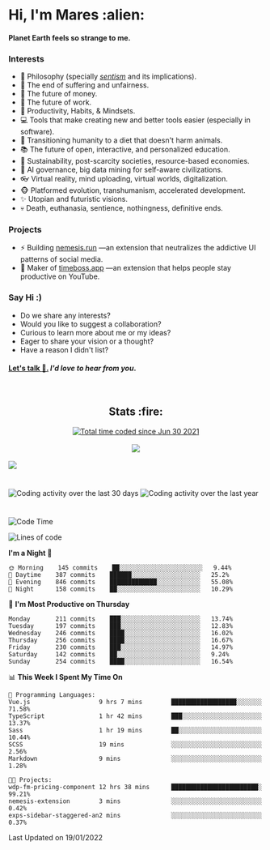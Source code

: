 <h1>Hi, I'm Mares :alien:</h1>

#### Planet Earth feels so strange to me.

### **Interests**

- 🌊 Philosophy (specially [_sentism_][sentismmedium] and its implications).
- 🎯 The end of suffering and unfairness.
- 💸 The future of money.
- 💼 The future of work.
- 🧠 Productivity, Habits, & Mindsets.
- 💻 Tools that make creating new and better tools easier (especially in software).
- 🥗 Transitioning humanity to a diet that doesn't harm animals.
- 📚 The future of open, interactive, and personalized education.
- 🌱 Sustainability, post-scarcity societies, resource-based economies.
- 🤖 AI governance, big data mining for self-aware civilizations.
- 👓 Virtual reality, mind uploading, virtual worlds, digitalization.
- 🐵 Platformed evolution, transhumanism, accelerated development.
- ✨ Utopian and futuristic visions.
- 💀 Death, euthanasia, sentience, nothingness, definitive ends.


### **Projects**

- ⚡ Building [nemesis.run](https://nemesis.run) —an extension that neutralizes the addictive UI patterns of social media.
- 💎 Maker of [timeboss.app](https://timeboss.app) —an extension that helps people stay productive on YouTube.


### **Say Hi :)**

- Do we share any interests?
- Would you like to suggest a collaboration?
- Curious to learn more about me or my ideas?
- Eager to share your vision or a thought?
- Have a reason I didn't list?

#### [Let's talk :wave:.](mailto:mareszhar@gmail.com) _I'd love to hear from you_.

[sentismmedium]: https://medium.com/@mareszhar/born-a-prisoner-a-reflection-about-life-its-struggles-and-a-plan-to-escape-d8566ce9b026

<br>

<h2 align="center">Stats :fire:</h2>

<div align="center">
  <a href="https://wakatime.com/@cfdc0e0d-4860-4b62-9ff0-cb659185525e">
    <img src="https://wakatime.com/badge/user/cfdc0e0d-4860-4b62-9ff0-cb659185525e.svg" alt="Total time coded since Jun 30 2021" />
  </a>
</div>

<br>

<!-- 
Add or remove this: 
&dates=B1AAB3FF 
...or this...
&date_format=M%20j%5B%2C%20Y%5D
from the *streak stats URL below* if they get bugged and aren't updating: 
-->

<div align="center">
  <img src="https://github-readme-streak-stats.herokuapp.com?user=mareszhar&theme=black-ice&hide_border=true&stroke=FFFFFF15&ring=DF8FFE&fire=DF8FFE&currStreakLabel=DF8FFE&background=1A232A&currStreakNum=86FFAB&dates=B1AAB3FF&date_format=M%20j%5B%2C%20Y%5D">
</div>

<br>

<img src="https://activity-graph.herokuapp.com/graph?username=mareszhar&theme=nord&bg_color=00000000&color=979797&line=DF8FFE&point=00000000&area=true&hide_border=true">

<br>

<h1></h1>

<img src="https://wakatime.com/share/@mares/5df0ff02-9c79-41b4-b540-51dc9c65a57b.svg" alt="Coding activity over the last 30 days" />
<img src="https://wakatime.com/share/@mares/ea89ba71-f374-40af-930c-e0655909fe37.svg" alt="Coding activity over the last year" />

<h1></h1>

<!--START_SECTION:waka-->
![Code Time](http://img.shields.io/badge/Code%20Time-437%20hrs%2050%20mins-blue)

![Lines of code](https://img.shields.io/badge/From%20Hello%20World%20I%27ve%20Written-125%20Thousand%20lines%20of%20code-blue)

**I'm a Night 🦉** 

```text
🌞 Morning    145 commits    ██░░░░░░░░░░░░░░░░░░░░░░░   9.44% 
🌆 Daytime    387 commits    ██████░░░░░░░░░░░░░░░░░░░   25.2% 
🌃 Evening    846 commits    █████████████░░░░░░░░░░░░   55.08% 
🌙 Night      158 commits    ██░░░░░░░░░░░░░░░░░░░░░░░   10.29%

```
📅 **I'm Most Productive on Thursday** 

```text
Monday       211 commits    ███░░░░░░░░░░░░░░░░░░░░░░   13.74% 
Tuesday      197 commits    ███░░░░░░░░░░░░░░░░░░░░░░   12.83% 
Wednesday    246 commits    ████░░░░░░░░░░░░░░░░░░░░░   16.02% 
Thursday     256 commits    ████░░░░░░░░░░░░░░░░░░░░░   16.67% 
Friday       230 commits    ███░░░░░░░░░░░░░░░░░░░░░░   14.97% 
Saturday     142 commits    ██░░░░░░░░░░░░░░░░░░░░░░░   9.24% 
Sunday       254 commits    ████░░░░░░░░░░░░░░░░░░░░░   16.54%

```


📊 **This Week I Spent My Time On** 

```text
💬 Programming Languages: 
Vue.js                   9 hrs 7 mins        ██████████████████░░░░░░░   71.58% 
TypeScript               1 hr 42 mins        ███░░░░░░░░░░░░░░░░░░░░░░   13.37% 
Sass                     1 hr 19 mins        ██░░░░░░░░░░░░░░░░░░░░░░░   10.44% 
SCSS                     19 mins             ░░░░░░░░░░░░░░░░░░░░░░░░░   2.56% 
Markdown                 9 mins              ░░░░░░░░░░░░░░░░░░░░░░░░░   1.28%

🐱‍💻 Projects: 
wdp-fm-pricing-component 12 hrs 38 mins      ████████████████████████░   99.21% 
nemesis-extension        3 mins              ░░░░░░░░░░░░░░░░░░░░░░░░░   0.42% 
exps-sidebar-staggered-an2 mins              ░░░░░░░░░░░░░░░░░░░░░░░░░   0.37%

```


 Last Updated on 19/01/2022
<!--END_SECTION:waka-->
